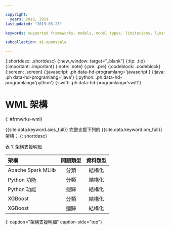 ```yaml
---

copyright:
  years: 2018, 2019
lastupdated: "2019-03-28"

keywords: supported frameworks, models, model types, limitations, limits

subcollection: ai-openscale

---
```


{:shortdesc: .shortdesc}
{:new_window: target="_blank"}
{:tip: .tip}
{:important: .important}
{:note: .note}
{:pre: .pre}
{:codeblock: .codeblock}
{:screen: .screen}
{:javascript: .ph data-hd-programlang='javascript'}
{:java: .ph data-hd-programlang='java'}
{:python: .ph data-hd-programlang='python'}
{:swift: .ph data-hd-programlang='swift'}

# WML 架構
{: #frmwrks-wml}

{{site.data.keyword.aios_full}} 完整支援下列的 {{site.data.keyword.pm_full}} 架構：
{: shortdesc}

表 1. 架構支援明細

|架構|問題類型|資料類型|
|:---|:---:|:---:|
|Apache Spark MLlib|分類|結構化|
|Python 功能|分類|結構化|
|Python 功能|迴歸|結構化|
|XGBoost|分類|結構化|
|XGBoost|迴歸|結構化|
{: caption="架構支援明細" caption-side="top"}



